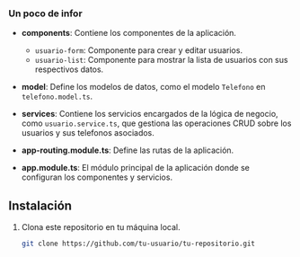 
### Un poco de infor

- **components**: Contiene los componentes de la aplicación.
  - `usuario-form`: Componente para crear y editar usuarios.
  - `usuario-list`: Componente para mostrar la lista de usuarios con sus respectivos datos.
  
- **model**: Define los modelos de datos, como el modelo `Telefono` en `telefono.model.ts`.

- **services**: Contiene los servicios encargados de la lógica de negocio, como `usuario.service.ts`, que gestiona las operaciones CRUD sobre los usuarios y sus telefonos asociados.

- **app-routing.module.ts**: Define las rutas de la aplicación.

- **app.module.ts**: El módulo principal de la aplicación donde se configuran los componentes y servicios.

## Instalación

1. Clona este repositorio en tu máquina local.

   ```bash
   git clone https://github.com/tu-usuario/tu-repositorio.git
